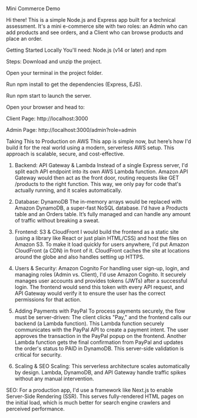 Mini Commerce Demo

Hi there! This is a simple Node.js and Express app built for a technical assessment. It's a mini e-commerce site with two roles: an Admin who can add products and see orders, and a Client who can browse products and place an order.

Getting Started Locally
You'll need:
Node.js (v14 or later) and npm

Steps:
Download and unzip the project.

Open your terminal in the project folder.

Run npm install to get the dependencies (Express, EJS).

Run npm start to launch the server.

Open your browser and head to:

Client Page: http://localhost:3000

Admin Page: http://localhost:3000/admin?role=admin

Taking This to Production on AWS
This app is simple now, but here’s how I'd build it for the real world using a modern, serverless AWS setup. This approach is scalable, secure, and cost-effective.

1. Backend: API Gateway & Lambda
Instead of a single Express server, I'd split each API endpoint into its own AWS Lambda function. Amazon API Gateway would then act as the front door, routing requests like GET /products to the right function. This way, we only pay for code that's actually running, and it scales automatically.

2. Database: DynamoDB
The in-memory arrays would be replaced with Amazon DynamoDB, a super-fast NoSQL database. I'd have a Products table and an Orders table. It’s fully managed and can handle any amount of traffic without breaking a sweat.

3. Frontend: S3 & CloudFront
I would build the frontend as a static site (using a library like React or just plain HTML/CSS) and host the files on Amazon S3. To make it load quickly for users anywhere, I'd put Amazon CloudFront (a CDN) in front of it. CloudFront caches the site at locations around the globe and also handles setting up HTTPS.

4. Users & Security: Amazon Cognito
For handling user sign-up, login, and managing roles (Admin vs. Client), I'd use Amazon Cognito. It securely manages user accounts and provides tokens (JWTs) after a successful login. The frontend would send this token with every API request, and API Gateway would verify it to ensure the user has the correct permissions for that action.

5. Adding Payments with PayPal
To process payments securely, the flow must be server-driven:
The client clicks "Pay," and the frontend calls our backend (a Lambda function).
This Lambda function securely communicates with the PayPal API to create a payment intent.
The user approves the transaction in the PayPal popup on the frontend.
Another Lambda function gets the final confirmation from PayPal and updates the order's status to PAID in DynamoDB. This server-side validation is critical for security.

6. Scaling & SEO
Scaling: This serverless architecture scales automatically by design. Lambda, DynamoDB, and API Gateway handle traffic spikes without any manual intervention.

SEO: For a production app, I'd use a framework like Next.js to enable Server-Side Rendering (SSR). This serves fully-rendered HTML pages on the initial load, which is much better for search engine crawlers and perceived performance.
